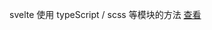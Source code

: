 svelte 使用 typeScript / scss 等模块的方法
[查看](https://github.com/sveltejs/language-tools/tree/master/packages/svelte-vscode#using-with-preprocessors%20for%20more%20info.)

```


```